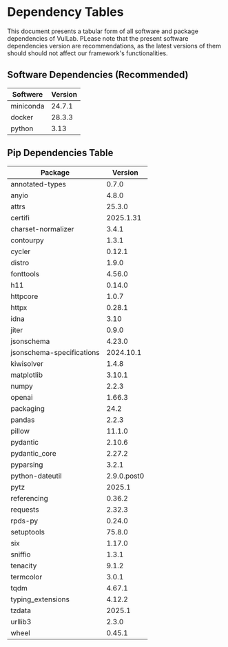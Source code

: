 # Dependency Tables

This document presents a tabular form of all software and package dependencies of VulLab. PLease note that the present software dependencies version are recommendations, as the latest versions of them should should not affect our framework's functionalities.

## Software Dependencies (Recommended)

| Softwere                | Version     |
|------------------------|--------------|
| miniconda              | 24.7.1       |
| docker                 | 28.3.3       |
| python                 | 3.13         |


## Pip Dependencies Table

| Package                | Version      |
|------------------------|--------------|
| annotated-types        | 0.7.0        |
| anyio                  | 4.8.0        |
| attrs                  | 25.3.0       |
| certifi                | 2025.1.31    |
| charset-normalizer     | 3.4.1        |
| contourpy              | 1.3.1        |
| cycler                 | 0.12.1       |
| distro                 | 1.9.0        |
| fonttools              | 4.56.0       |
| h11                    | 0.14.0       |
| httpcore               | 1.0.7        |
| httpx                  | 0.28.1       |
| idna                   | 3.10         |
| jiter                  | 0.9.0        |
| jsonschema             | 4.23.0       |
| jsonschema-specifications | 2024.10.1  |
| kiwisolver             | 1.4.8        |
| matplotlib             | 3.10.1       |
| numpy                  | 2.2.3        |
| openai                 | 1.66.3       |
| packaging              | 24.2         |
| pandas                 | 2.2.3        |
| pillow                 | 11.1.0       |
| pydantic               | 2.10.6       |
| pydantic_core          | 2.27.2       |
| pyparsing              | 3.2.1        |
| python-dateutil        | 2.9.0.post0  |
| pytz                   | 2025.1       |
| referencing            | 0.36.2       |
| requests               | 2.32.3       |
| rpds-py                | 0.24.0       |
| setuptools             | 75.8.0       |
| six                    | 1.17.0       |
| sniffio                | 1.3.1        |
| tenacity               | 9.1.2        |
| termcolor              | 3.0.1        |
| tqdm                   | 4.67.1       |
| typing_extensions      | 4.12.2       |
| tzdata                 | 2025.1       |
| urllib3                | 2.3.0        |
| wheel                  | 0.45.1       |
